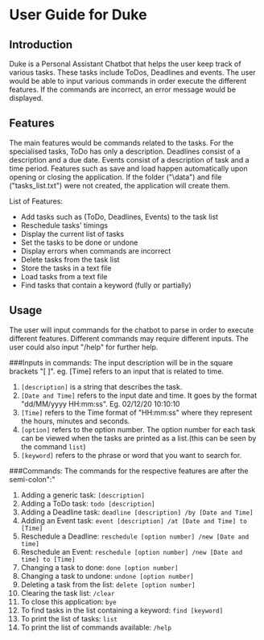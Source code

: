 # User Guide for Duke

## Introduction
 Duke is a Personal Assistant Chatbot that helps the user keep track of various tasks. These tasks include ToDos, Deadlines and events.
 The user would be able to input various commands in order execute the different features. If the commands are incorrect, an error message would be displayed.
 
## Features 
The main features would be commands related to the tasks. For the specialised tasks, ToDo has only a description.
Deadlines consist of a description and a due date. Events consist of a description of task and a time period. Features such as save and load happen automatically upon opening or closing the application.
If the folder ("\data") and file ("tasks_list.txt") were not created, the application will create them.

List of Features:
* Add tasks such as (ToDo, Deadlines, Events) to the task list
* Reschedule tasks' timings
* Display the current list of tasks
* Set the tasks to be done or undone
* Display errors when commands are incorrect
* Delete tasks from the task list
* Store the tasks in a text file
* Load tasks from a text file
* Find tasks that contain a keyword (fully or partially)


## Usage
The user will input commands for the chatbot to parse in order to execute different features. 
Different commands may require different inputs. The user could also input "/help" for further help.

###Inputs in commands:
The input description will be in the square brackets "[ ]".
eg. [Time] refers to an input that is related to time.

1. `[description]` is a string that describes the task.
2. `[Date and Time]` refers to the input date and time. It goes by the format "dd/MM/yyyy HH:mm:ss". Eg. 02/12/20 10:10:10
3. `[Time]` refers to the Time format of "HH:mm:ss" where they represent the hours, minutes and seconds.
4. `[option]` refers to the option number. The option number for each task can be viewed when the tasks are printed
 as a list.(this can be seen by the command `list`)
5. `[keyword]` refers to the phrase or word that you want to search for.

###Commands:
The commands for the respective features are after the semi-colon":"

1. Adding a generic task: `[description]`
2. Adding a ToDo task: `todo [description]`
3. Adding a Deadline task: `deadline [description] /by [Date and Time]`
4. Adding an Event task: `event [description] /at [Date and Time] to [Time]`
5. Reschedule a Deadline: `reschedule [option number] /new [Date and time]`
6. Reschedule an Event: `reschedule [option number] /new [Date and time] to [Time]`
7. Changing a task to done: `done [option number]`
8. Changing a task to undone: `undone [option number]`
9. Deleting a task from the list: `delete [option number]`
10. Clearing the task list: `/clear`
11. To close this application: `bye`
12. To find tasks in the list containing a keyword: `find [keyword]`
13. To print the list of tasks: `list`
14. To print the list of commands available: `/help`



